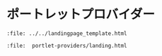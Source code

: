 # ポートレットプロバイダー

```{raw} html
:file: ../../landingpage_template.html
```

```{raw} html
:file:  portlet-providers/landing.html
```